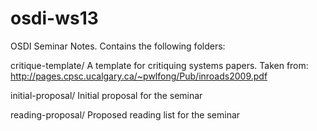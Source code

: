 osdi-ws13
=========

OSDI Seminar Notes. Contains the following folders:

critique-template/
	A template for critiquing systems papers. Taken from:
	http://pages.cpsc.ucalgary.ca/~pwlfong/Pub/inroads2009.pdf

initial-proposal/
	Initial proposal for the seminar

reading-proposal/
	Proposed reading list for the seminar
